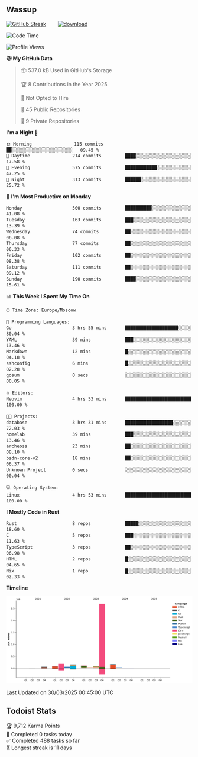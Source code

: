 ## Wassup

<!--
-->

[![GitHub Streak](http://github-readme-streak-stats.herokuapp.com?user=archeoss&theme=shades-of-purple&hide_border=true&date_format=j%20M%5B%20Y%5D)](https://git.io/streak-stats)&nbsp;&nbsp;&nbsp;&nbsp;&nbsp;&nbsp;&nbsp;&nbsp;[![download](https://user-images.githubusercontent.com/68448737/147796309-d8b65b1d-4dde-40d9-b03a-2b42aaa6cd43.jpeg)
](http://bmstu.ru/)

<!--START_SECTION:waka-->
![Code Time](http://img.shields.io/badge/Code%20Time-3%2C862%20hrs%2010%20mins-blue)

![Profile Views](http://img.shields.io/badge/Profile%20Views-0-blue)

**🐱 My GitHub Data** 

> 📦 537.0 kB Used in GitHub's Storage 
 > 
> 🏆 8 Contributions in the Year 2025
 > 
> 🚫 Not Opted to Hire
 > 
> 📜 45 Public Repositories 
 > 
> 🔑 9 Private Repositories 
 > 
**I'm a Night 🦉** 

```text
🌞 Morning                115 commits         ██░░░░░░░░░░░░░░░░░░░░░░░   09.45 % 
🌆 Daytime                214 commits         ████░░░░░░░░░░░░░░░░░░░░░   17.58 % 
🌃 Evening                575 commits         ████████████░░░░░░░░░░░░░   47.25 % 
🌙 Night                  313 commits         ██████░░░░░░░░░░░░░░░░░░░   25.72 % 
```
📅 **I'm Most Productive on Monday** 

```text
Monday                   500 commits         ██████████░░░░░░░░░░░░░░░   41.08 % 
Tuesday                  163 commits         ███░░░░░░░░░░░░░░░░░░░░░░   13.39 % 
Wednesday                74 commits          ██░░░░░░░░░░░░░░░░░░░░░░░   06.08 % 
Thursday                 77 commits          ██░░░░░░░░░░░░░░░░░░░░░░░   06.33 % 
Friday                   102 commits         ██░░░░░░░░░░░░░░░░░░░░░░░   08.38 % 
Saturday                 111 commits         ██░░░░░░░░░░░░░░░░░░░░░░░   09.12 % 
Sunday                   190 commits         ████░░░░░░░░░░░░░░░░░░░░░   15.61 % 
```


📊 **This Week I Spent My Time On** 

```text
🕑︎ Time Zone: Europe/Moscow

💬 Programming Languages: 
Go                       3 hrs 55 mins       ████████████████████░░░░░   80.04 % 
YAML                     39 mins             ███░░░░░░░░░░░░░░░░░░░░░░   13.46 % 
Markdown                 12 mins             █░░░░░░░░░░░░░░░░░░░░░░░░   04.18 % 
sshconfig                6 mins              █░░░░░░░░░░░░░░░░░░░░░░░░   02.28 % 
gosum                    0 secs              ░░░░░░░░░░░░░░░░░░░░░░░░░   00.05 % 

🔥 Editors: 
Neovim                   4 hrs 53 mins       █████████████████████████   100.00 % 

🐱‍💻 Projects: 
database                 3 hrs 31 mins       ██████████████████░░░░░░░   72.03 % 
homelab                  39 mins             ███░░░░░░░░░░░░░░░░░░░░░░   13.46 % 
archeoss                 23 mins             ██░░░░░░░░░░░░░░░░░░░░░░░   08.10 % 
bsdn-core-v2             18 mins             ██░░░░░░░░░░░░░░░░░░░░░░░   06.37 % 
Unknown Project          0 secs              ░░░░░░░░░░░░░░░░░░░░░░░░░   00.04 % 

💻 Operating System: 
Linux                    4 hrs 53 mins       █████████████████████████   100.00 % 
```

**I Mostly Code in Rust** 

```text
Rust                     8 repos             █████░░░░░░░░░░░░░░░░░░░░   18.60 % 
C                        5 repos             ███░░░░░░░░░░░░░░░░░░░░░░   11.63 % 
TypeScript               3 repos             ██░░░░░░░░░░░░░░░░░░░░░░░   06.98 % 
HTML                     2 repos             █░░░░░░░░░░░░░░░░░░░░░░░░   04.65 % 
Nix                      1 repo              █░░░░░░░░░░░░░░░░░░░░░░░░   02.33 % 
```



**Timeline**

![Lines of Code chart](https://raw.githubusercontent.com/archeoss/archeoss/master/assets/bar_graph.png)


 Last Updated on 30/03/2025 00:45:00 UTC
<!--END_SECTION:waka-->

## Todoist Stats

<!-- TODO-IST:START -->
🏆  9,712 Karma Points           
🌸  Completed 0 tasks today           
✅  Completed 488 tasks so far           
⏳  Longest streak is 11 days
<!-- TODO-IST:END -->
